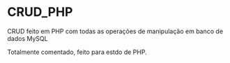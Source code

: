 # CRUD_PHP
CRUD feito em PHP com todas as operações de manipulação em banco de dados MySQL

Totalmente comentado, feito para estdo de PHP.
